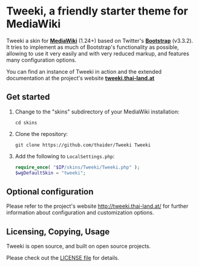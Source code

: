 # Tweeki, a friendly starter theme for MediaWiki

Tweeki a skin for **[MediaWiki](http://mediawiki.org/)** (1.24+) based on Twitter's 
**[Bootstrap](http://getbootstrap.com/)** (v3.3.2). It tries to implement as much of 
Bootstrap's functionality as possible, allowing to use it very easily and with very 
reduced markup, and features many configuration options.

You can find an instance of Tweeki in action and the extended documentation at the 
project's website **[tweeki.thai-land.at](http://tweeki.thai-land.at/)**


## Get started

1. Change to the "skins" subdirectory of your MediaWiki installation:

   ```
   cd skins
   ```

2. Clone the repository:

   ```
   git clone https://github.com/thaider/Tweeki Tweeki
   ```

3. Add the following to `LocalSettings.php`: 

   ```php
   require_once( "$IP/skins/Tweeki/Tweeki.php" );
   $wgDefaultSkin = "tweeki";
   ```

## Optional configuration

Please refer to the project's website http://tweeki.thai-land.at/ for further information
about configuration and customization options.


## Licensing, Copying, Usage

Tweeki is open source, and built on open source projects.

Please check out the [LICENSE file](https://github.com/thaider/Tweeki/blob/master/LICENSE) 
for details.
